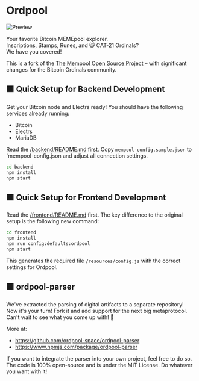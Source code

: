 # Ordpool

![Preview](frontend/src/resources/mempool-space-preview.png)

Your favorite Bitcoin MEMEpool explorer.  
Inscriptions, Stamps, Runes, and 😺 CAT-21 Ordinals?  
We have you covered!  

This is a fork of the [The Mempool Open Source Project](https://github.com/mempool/mempool#the-mempool-open-source-project) – with significant changes for the Bitcoin Ordinals community.



## 🟧 Quick Setup for Backend Development

Get your Bitcoin node and Electrs ready!
You should have the following services already running:

- Bitcoin
- Electrs
- MariaDB

Read the [/backend/README.md](/backend/README.md) first.
Copy `mempool-config.sample.json` to `mempool-config.json and adjust all connection settings.

```sh
cd backend
npm install
npm start
```



## 🟧 Quick Setup for Frontend Development

Read the [/frontend/README.md](/frontend/README.md) first.
The key difference to the original setup is the following new command:


```sh
cd frontend
npm install
npm run config:defaults:ordpool
npm start
```

This generates the required file `/resources/config.js` with the correct settings for Ordpool.



## 🟧 ordpool-parser

We've extracted the parsing of digital artifacts to a separate repository! 
Now it's your turn! Fork it and add support for the next big metaprotocol.
Can't wait to see what you come up with! 🚀

More at: 
* https://github.com/ordpool-space/ordpool-parser
* https://www.npmjs.com/package/ordpool-parser

If you want to integrate the parser into your own project, feel free to do so.
The code is 100% open-source and is under the MIT License.
Do whatever you want with it!

<!--


# The Mempool Open Source Project®

https://user-images.githubusercontent.com/93150691/226236121-375ea64f-b4a1-4cc0-8fad-a6fb33226840.mp4

<br>

Mempool is the fully-featured mempool visualizer, explorer, and API service running at [mempool.space](https://mempool.space/). 

It is an open-source project developed and operated for the benefit of the Bitcoin community, with a focus on the emerging transaction fee market that is evolving Bitcoin into a multi-layer ecosystem.

# Installation Methods

Mempool can be self-hosted on a wide variety of your own hardware, ranging from a simple one-click installation on a Raspberry Pi full-node distro all the way to a robust production instance on a powerful FreeBSD server. 

Most people should use a <a href="#one-click-installation">one-click install method</a>.

Other install methods are meant for developers and others with experience managing servers. If you want support for your own production instance of Mempool, or if you'd like to have your own instance of Mempool run by the mempool.space team on their own global ISP infrastructure—check out <a href="https://mempool.space/enterprise" target="_blank">Mempool Enterprise®</a>.

<a id="one-click-installation"></a>
## One-Click Installation

Mempool can be conveniently installed on the following full-node distros: 
- [Umbrel](https://github.com/getumbrel/umbrel)
- [RaspiBlitz](https://github.com/rootzoll/raspiblitz)
- [RoninDojo](https://code.samourai.io/ronindojo/RoninDojo)
- [myNode](https://github.com/mynodebtc/mynode)
- [StartOS](https://github.com/Start9Labs/start-os)
- [nix-bitcoin](https://github.com/fort-nix/nix-bitcoin/blob/a1eacce6768ca4894f365af8f79be5bbd594e1c3/examples/configuration.nix#L129)

**We highly recommend you deploy your own Mempool instance this way.** No matter which option you pick, you'll be able to get your own fully-sovereign instance of Mempool up quickly without needing to fiddle with any settings.

## Advanced Installation Methods

Mempool can be installed in other ways too, but we only recommend doing so if you're a developer, have experience managing servers, or otherwise know what you're doing.

- See the [`docker/`](./docker/) directory for instructions on deploying Mempool with Docker.
- See the [`backend/`](./backend/) and [`frontend/`](./frontend/) directories for manual install instructions oriented for developers.
- See the [`production/`](./production/) directory for guidance on setting up a more serious Mempool instance designed for high performance at scale.

-->
